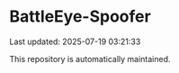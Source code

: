 # BattleEye-Spoofer

Last updated: 2025-07-19 03:21:33

This repository is automatically maintained.
